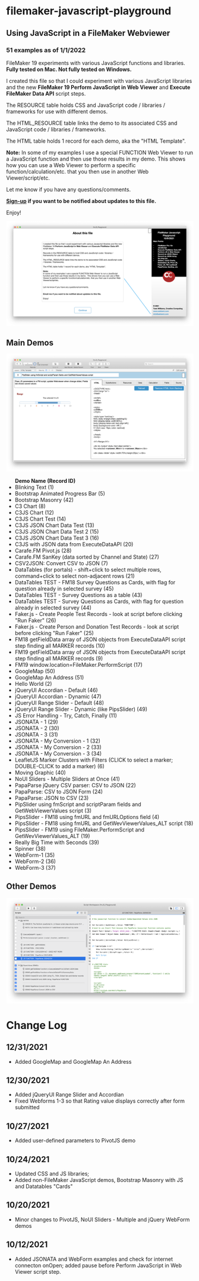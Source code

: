 # filemaker-javascript-playground

## Using JavaScript in a FileMaker Webviewer

### 51 examples as of 1/1/2022

FileMaker 19 experiments with various JavaScript functions and libraries.
<strong>Fully tested on Mac. Not fully tested on Windows.</strong>

I created this file so that I could experiment with various JavaScript libraries and the new <strong>FileMaker 19 Perform JavaScript in Web Viewer</strong> and <strong>Execute FileMaker Data API</strong> script steps.

The RESOURCE table holds CSS and JavaScript code / libraries / frameworks for use with different demos.

The HTML_RESOURCE table links the demo to its associated CSS and JavaScript code / libraries / frameworks.

The HTML table holds 1 record for each demo, aka the "HTML Template".

<strong>Note:</strong>
In some of my examples I use a special FUNCTION Web Viewer to run a JavaScript function and then use those results in my demo. This shows how you can use a Web Viewer to perform a specific function/calculation/etc. that you then use in another Web Viewer/script/etc.

Let me know if you have any questions/comments.

<strong>[Sign-up](http://eepurl.com/h11rk) if you want to be notified about updates to this file.</strong>

Enjoy!

![About](https://github.com/asktami/filemaker-javascript-playground/blob/main/screenshots/About.png)

## Main Demos

![Main_Demos](https://github.com/asktami/filemaker-javascript-playground/blob/main/screenshots/Main_Demos.png)

<ul>
<strong>Demo Name (Record ID)</em></strong>
<li>Blinking Text (1)</li>
<li>Bootstrap Animated Progress Bar (5)</li>
<li>Bootstrap Masonry (42)</li>
<li>C3 Chart (8)</li>
<li>C3JS Chart (12)</li>
<li>C3JS Chart Test  (14)</li>
<li>C3JS JSON Chart Data Test (13)</li>
<li>C3JS JSON Chart Data Test 2  (15)</li>
<li>C3JS JSON Chart Data Test 3 (16)</li>
<li>C3JS with JSON data from ExecuteDataAPI (20)</li>
<li>Carafe.FM Pivot.js (28)</li>
<li>Carafe.FM SanKey (data sorted by Channel and State) (27)</li>
<li>CSV2JSON: Convert CSV to JSON (7)</li>
<li>DataTables (for portals) - shift+click to select multiple rows, command+click to select non-adjacent rows (21)</li>
<li>DataTables TEST - FM18 Survey Questions as Cards, with flag for question already in selected survey (45)</li>
<li>DataTables TEST - Survey Questions as a table (43)</li>
<li>DataTables TEST - Survey Questions as Cards, with flag for question already in selected survey (44)</li>
<li>Faker.js - Create People Test Records  - look at script before clicking "Run Faker" (26)</li>
<li>Faker.js - Create Person and Donation Test Records - look at script before clicking "Run Faker" (25)</li>
<li>FM18 getFieldData array of JSON objects from ExecuteDataAPI script step finding all MARKER records (10)</li>
<li>FM19 getFieldData array of JSON objects from ExecuteDataAPI script step finding all MARKER records (9)</li>
<li>FM19 window.location=FileMaker.PerformScript (17)</li>
<li>GoogleMap (50)</li>
<li>GoogleMap An Address (51)</li>
<li>Hello World (2)</li>
<li>jQueryUI Accordian - Default (46)</li>
<li>jQueryUI Accordian - Dynamic (47)</li>
<li>jQueryUI Range Slider - Default (48)</li>
<li>jQueryUI Range Slider - Dynamic (like PipsSlider) (49)</li>
<li>JS Error Handling - Try, Catch, Finally (11)</li>
<li>JSONATA - 1 (29)</li>
<li>JSONATA - 2 (30)</li>
<li>JSONATA - 3 (31)</li>
<li>JSONATA - My Conversion - 1 (32)</li>
<li>JSONATA - My Conversion - 2 (33)</li>
<li>JSONATA - My Conversion - 3 (34)</li>
<li>LeafletJS Marker Clusters with Filters (CLICK to select a marker; DOUBLE-CLICK to add a marker) (6)</li>
<li>Moving Graphic (40)</li>
<li>NoUI Sliders - Multiple Sliders at Once (41)</li>
<li>PapaParse jQuery CSV parser: CSV to JSON (22)</li>
<li>PapaParse: CSV to JSON Form (24)</li>
<li>PapaParse: JSON to CSV (23)</li>
<li>PipSlider using fmScript and scriptParam fields and GetWebViewerValues script (3)</li>
<li>PipsSlider - FM18 using fmURL and fmURLOptions field (4)</li>
<li>PipsSlider - FM18 using fmURL and GetWevViewerValues_ALT script (18)</li>
<li>PipsSlider - FM19 using FileMaker.PerformScript and GetWevViewerValues_ALT (19)</li>
<li>Really Big Time with Seconds (39)</li>
<li>Spinner (38)</li>
<li>WebForm-1 (35)</li>
<li>WebForm-2 (36)</li>
<li>WebForm-3 (37)</li>
</ul>

## Other Demos

![Other_Demos](https://github.com/asktami/filemaker-javascript-playground/blob/main/screenshots/Other_Demos.png)

# Change Log

## 12/31/2021

- Added GoogleMap and GoogleMap An Address

## 12/30/2021

- Added jQueryUI Range Slider and Accordian
- Fixed Webforms 1-3 so that Rating value displays correctly after form submitted

## 10/27/2021

- Added user-defined parameters to PivotJS demo

## 10/24/2021

- Updated CSS and JS libraries;
- Added non-FileMaker JavaScript demos, Bootstrap Masonry with JS and Datatables "Cards"

## 10/20/2021

- Minor changes to PivotJS, NoUI Sliders - Multiple and jQuery WebForm demos

## 10/12/2021

- Added JSONATA and WebForm examples and check for internet connecton onOpen; added pause before Perform JavaScript in Web Viewer script step.
